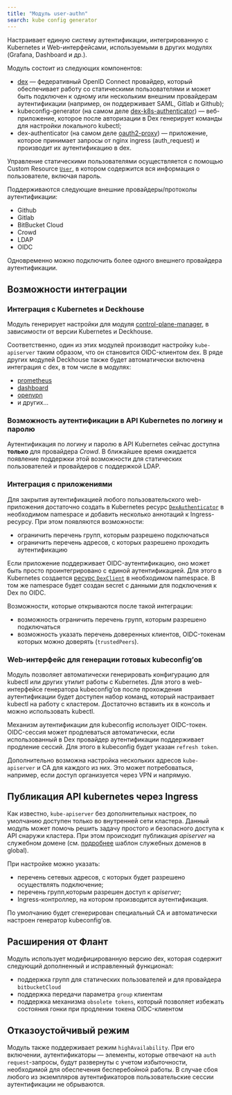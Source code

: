 ```yaml
---
title: "Модуль user-authn"
search: kube config generator
---
```


Настраивает единую систему аутентификации, интегрированную с Kubernetes и Web-интерфейсами, используемыми в других модулях (Grafana, Dashboard и др.).

Модуль состоит из следующих компонентов:
- [dex](https://github.com/dexidp/dex) — федеративный OpenID Connect провайдер, который обеспечивает работу со статическими пользователями и может быть подключен к одному или нескольким внешним провайдерам аутентификации (например, он поддерживает SAML, Gitlab и Github);
- kubeconfig-generator (на самом деле [dex-k8s-authenticator](https://github.com/mintel/dex-k8s-authenticator)) — веб-приложение, которое после авторизации в Dex генерирует команды для настройки локального kubectl;
- dex-authenticator (на самом деле [oauth2-proxy](https://github.com/pusher/oauth2_proxy)) — приложение, которое принимает запросы от nginx ingress (auth_request) и производит их аутентификацию в dex.

Управление статическими пользователями осуществляется с помощью Custom Resource [`User`](cr.html#user), в котором содержится вся информация о пользователе, включая пароль.

Поддерживаются следующие внешние провайдеры/протоколы аутентификации:
- Github
- Gitlab
- BitBucket Cloud
- Crowd
- LDAP
- OIDC

Одновременно можно подключить более одного внешнего провайдера аутентификации.

## Возможности интеграции

### Интеграция с Kubernetes и Deckhouse

Модуль генерирует настройки для модуля [control-plane-manager](../../modules/040-control-plane-manager/), в зависимости от версии Kubernetes и Deckhouse.

Соответственно, один из этих модулей производит настройку `kube-apiserver` таким образом, что он становится OIDC-клиентом dex. В ряде других модулей Deckhouse также будет автоматически включена интеграция с dex, в том числе в модулях:
- [prometheus](../../modules/300-prometheus/)
- [dashboard](../../modules/500-dashboard/)
- [openvpn](../../modules/500-openvpn/)
- и других...

### Возможность аутентификации в API Kubernetes по логину и паролю

Аутентификация по логину и паролю в API Kubernetes сейчас доступна **только** для провайдера *Crowd*.
В ближайшее время ожидается появление поддержки этой возможности для статических пользователей и провайдеров с поддержкой LDAP.

### Интеграция с приложениями

Для закрытия аутентификацией любого пользовательского web-приложения достаточно создать в Kubernetes ресурс [`DexAuthenticator`](cr.html#dexauthenticator) в необходимом namespace и добавить несколько аннотаций к Ingress-ресурсу. При этом появляются возможности:
- ограничить перечень групп, которым разрешено подключаться
- ограничить перечень адресов, с которых разрешено проходить аутентификацию

Если приложение поддерживает OIDC-аутентификацию, оно может быть просто проинтегрировано с единой аутентификацией. Для этого в Kubernetes создается [ресурс `DexClient`](cr.html#dexclient) в необходимом namespace. В том же namespace будет создан secret с данными для подключения к Dex по OIDC.

Возможности, которые открываются после такой интеграции:
- возможность ограничить перечень групп, которым разрешено подключаться
- возможность указать перечень доверенных клиентов, OIDC-токенам которых можно доверять (`trustedPeers`).

### Web-интерфейс для генерации готовых kubeconfig’ов

Модуль позволяет автоматически генерировать конфигурацию для kubectl или других утилит работы с Kubernetes. Для этого в web-интерфейсе генератора kubeconfig’ов после прохождения аутентификации будет доступен набор команд, который настраивает kubectl на работу с кластером. Достаточно вставить их в консоль и можно использовать kubectl.

Механизм аутентификации для kubeconfig использует OIDC-токен. OIDC-сессия может продлеваться автоматически, если использованный в Dex провайдер аутентификации поддерживает продление сессий. Для этого в kubeconfig будет указан `refresh token`.

Дополнительно возможна настройка нескольких адресов `kube-apiserver` и CA для каждого из них. Это может потребоваться, например, если доступ организуется через VPN и напрямую.

## Публикация API kubernetes через Ingress

Как известно, `kube-apiserver` без дополнительных настроек, по умолчанию доступен только во внутренней сети кластера. Данный модуль может помочь решить задачу простого и безопасного доступа к API снаружи кластера. При этом происходит публикация *apiserver* на служебном домене (см. [подробнее](../../deckhouse-configure-global.html) шаблон служебных доменов в global).

При настройке можно указать:
- перечень сетевых адресов, с которых будет разрешено осуществлять подключение;
- перечень групп,которым разрешен доступ к *apiserver*;
- Ingress-контроллер, на котором производится аутентификация.

По умолчанию будет сгенерирован специальный CA и автоматически настроен генератор kubeconfig’ов.

## Расширения от Флант

Модуль использует модифицированную версию dex, которая содержит следующий дополненный и исправленный функционал:
- поддержка групп для статических пользователей и для провайдера `bitbucketCloud`
- поддержка передачи параметра `group` клиентам
- поддержка механизма `obsolete tokens`, который позволяет избежать состояния гонки при продлении токена OIDC-клиентом

## Отказоустойчивый режим

Модуль также поддерживает режим `highAvailability`. При его включении, аутентификаторы — элементы, которые отвечают на `auth request`-запросы, будут развернуты с учетом избыточности, необходимой для обеспечения бесперебойной работы. В случае сбоя любого из экземпляров аутентификаторов пользовательские сессии аутентификации не обрываются.
